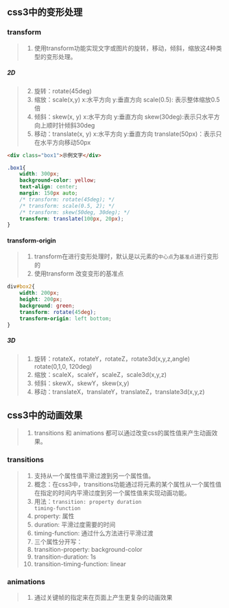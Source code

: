 ## css3中的变形处理
### transform
>1. 使用transform功能实现文字或图片的旋转，移动，倾斜，缩放这4种类型的变形处理。
##### 2D
>2. 旋转：rotate(45deg)
>3. 缩放：scale(x,y) x:水平方向  y:垂直方向
>        scale(0.5): 表示整体缩放0.5倍
>4. 倾斜：skew(x, y) x:水平方向  y:垂直方向
>        skew(30deg):表示只水平方向上顺时针倾斜30deg
>5. 移动：translate(x, y) x:水平方向  y:垂直方向
>        translate(50px)：表示只在水平方向移动50px
````html
<div class="box1">示例文字</div>
````
````css
.box1{
    width: 300px;
    background-color: yellow;
    text-align: center;
    margin: 150px auto;
    /* transform: rotate(45deg); */
    /* transform: scale(0.5, 2); */
    /* transform: skew(50deg, 30deg); */
    transform: translate(100px, 20px);
}
````
#### transform-origin
>1. transform在进行变形处理时，默认是以元素的<code>中心点</code>为<code>基准点</code>进行变形的
>2. 使用transform 改变变形的基准点
````css
div#box2{
    width: 200px;
    height: 200px;
    background: green;
    transform: rotate(45deg);
    transform-origin: left bottom;
}
````

##### 3D
>1. 旋转：rotateX，rotateY，rotateZ，rotate3d(x,y,z,angle)
> rotate(0,1,0, 120deg)
>2. 缩放：scaleX，scaleY，scaleZ，scale3d(x,y,z)
>3. 倾斜：skewX，skewY，skew(x,y)
>4. 移动：translateX，translateY，translateZ，translate3d(x,y,z)

## css3中的动画效果
>1. transitions 和 animations 都可以通过改变css的属性值来产生动画效果。
### transitions
>1. 支持从一个属性值平滑过渡到另一个属性值。
>2. 概念：在css3中，transitions功能通过将元素的某个属性从一个属性值在指定的时间内平滑过度到另一个属性值来实现动画功能。
>3. 用法：<code>transition: property duration timing-function</code>
>4. property: 属性
>5. duration: 平滑过度需要的时间
>6. timing-function: 通过什么方法进行平滑过渡
>7. 三个属性分开写：
>8. transition-property: background-color
>9. transition-duration: 1s
>10. transition-timing-function: linear

### animations
>1. 通过关键帧的指定来在页面上产生更复杂的动画效果
